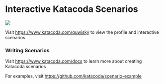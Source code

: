 # Interactive Katacoda Scenarios

[![](http://shields.katacoda.com/katacoda/quwisky/count.svg)](https://www.katacoda.com/quwisky "Get your profile on Katacoda.com")

Visit https://www.katacoda.com/quwisky to view the profile and interactive scenarios

### Writing Scenarios
Visit https://www.katacoda.com/docs to learn more about creating Katacoda scenarios

For examples, visit https://github.com/katacoda/scenario-example
